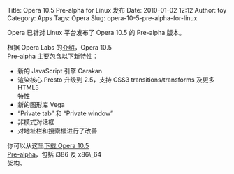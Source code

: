 Title: Opera 10.5 Pre-alpha for Linux 发布
Date: 2010-01-02 12:12
Author: toy
Category: Apps
Tags: Opera
Slug: opera-10-5-pre-alpha-for-linux

Opera 已针对 Linux 平台发布了 Opera 10.5 的 Pre-alpha 版本。

根据 Opera Labs 的[介绍](http://labs.opera.com/news/2009/12/22/)，Opera
10.5  
Pre-alpha 主要包含以下新特性：

+ 新的 JavaScript 引擎 Carakan  
+ 渲染核心 Presto 升级到 2.5，支持 CSS3 transitions/transforms 及更多
HTML5  
特性  
+ 新的图形库 Vega  
+ “Private tab” 和 “Private window”  
+ 非模式对话框  
+ 对地址栏和搜索框进行了改善

你可以从这里[下载 Opera 10.5  
Pre-alpha](http://snapshot.opera.com/unix/labs-6177/)，包括 i386 及
x86\\\_64  
架构。
